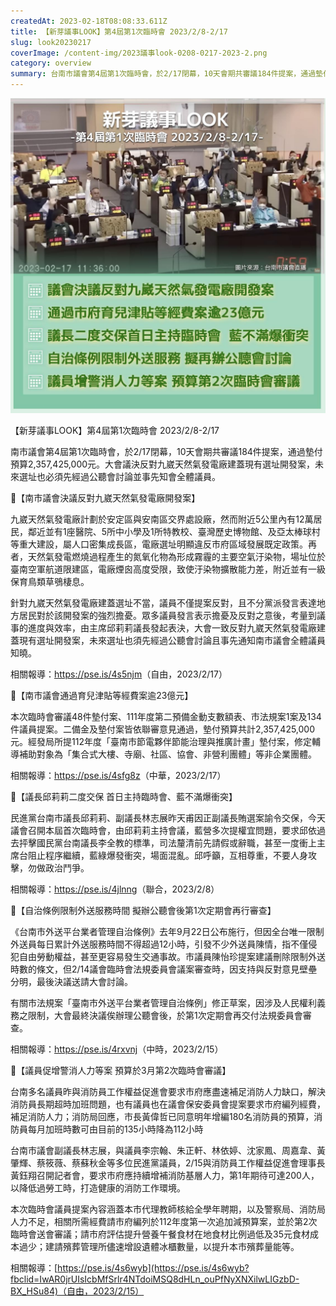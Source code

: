 ```yaml
---
createdAt: 2023-02-18T08:08:33.611Z
title: 【新芽議事LOOK】第4屆第1次臨時會 2023/2/8-2/17
slug: look20230217
coverImage: /content-img/2023議事look-0208-0217-2023-2.png
category: overview
summary: 台南市議會第4屆第1次臨時會，於2/17閉幕，10天會期共審議184件提案，通過墊付預算2,357,425,000元。大會議決反對九崴天然氣發電廠建蓋現有選址開發案，未來選址也必須先經過公聽會討論並事先知會全體議員。
---
```

![](/content-img/2023議事look-0208-0217.jpg)

【新芽議事LOOK】第4屆第1次臨時會 2023/2/8-2/17

南市議會第4屆第1次臨時會，於2/17閉幕，10天會期共審議184件提案，通過墊付預算2,357,425,000元。大會議決反對九崴天然氣發電廠建蓋現有選址開發案，未來選址也必須先經過公聽會討論並事先知會全體議員。

📌【南市議會決議反對九崴天然氣發電廠開發案】

九崴天然氣發電廠計劃於安定區與安南區交界處設廠，然而附近5公里內有12萬居民，鄰近並有1座醫院、5所中小學及1所特教校、臺灣歷史博物館、及亞太棒球村等重大建設，屬人口密集成長區，電廠選址明顯違反市府區域發展既定政策。再者，天然氣發電燃燒過程產生的氮氧化物為形成霧霾的主要空氣汙染物，場址位於臺南空軍航道限建區，電廠煙囪高度受限，致使汙染物擴散能力差，附近並有一級保育鳥類草鴞棲息。

針對九崴天然氣發電廠建蓋選址不當，議員不僅提案反對，且不分黨派發言表達地方居民對於該開發案的強烈擔憂。眾多議員發言表示擔憂及反對之意後，考量到議事的進度與效率，由主席邱莉莉議長發起表決，大會一致反對九崴天然氣發電廠建蓋現有選址開發案，未來選址也須先經過公聽會討論且事先通知南市議會全體議員知曉。

相關報導：<https://pse.is/4s5njm>（自由，2023/2/17）

📌【南市議會通過育兒津貼等經費案逾23億元】

本次臨時會審議48件墊付案、111年度第二預備金動支數額表、市法規案1案及134件議員提案。二備金及墊付案皆依聯審意見通過，墊付預算共計2,357,425,000元。經發局所提112年度「臺南市節電夥伴節能治理與推廣計畫」墊付案，修定輔導補助對象為「集合式大樓、寺廟、社區、協會、非營利團體」等非企業團體。

相關報導：<https://pse.is/4sfg8z>（中華，2023/2/17）

📌【議長邱莉莉二度交保 首日主持臨時會、藍不滿爆衝突】

民進黨台南市議長邱莉莉、副議長林志展昨天甫因正副議長賄選案諭令交保，今天議會召開本屆首次臨時會，由邱莉莉主持會議，藍營多次提權宜問題，要求邱依過去抨擊國民黨台南議長李全教的標準，司法釐清前先請假或辭職，甚至一度衝上主席台阻止程序繼續，藍綠爆發衝突，場面混亂。邱呼籲，互相尊重，不要人身攻擊，勿做政治鬥爭。

相關報導：<https://pse.is/4jlnng>（聯合，2023/2/8）

📌【自治條例限制外送服務時間 擬辦公聽會後第1次定期會再行審查】

《台南市外送平台業者管理自治條例》去年9月22日公布施行，但因全台唯一限制外送員每日累計外送服務時間不得超過12小時，引發不少外送員陳情，指不僅侵犯自由勞動權益，甚至更容易發生交通事故。市議員陳怡珍提案建議刪除限制外送時數的條文，但2/14議會臨時會法規委員會議案審查時，因支持與反對意見壁壘分明，最後決議送請大會討論。

有關市法規案「臺南市外送平台業者管理自治條例」修正草案，因涉及人民權利義務之限制，大會最終決議俟辦理公聽會後，於第1次定期會再交付法規委員會審查。

相關報導：<https://pse.is/4rxvnj>（中時，2023/2/15）

📌【議員促增警消人力等案 預算於3月第2次臨時會審議】

台南多名議員昨與消防員工作權益促進會要求市府應盡速補足消防人力缺口，解決消防員長期超時加班問題，也有議員也在議會保安委員會提案要求市府編列經費，補足消防人力；消防局回應，市長黃偉哲已同意明年增編180名消防員的預算，消防員每月加班時數可由目前的135小時降為112小時

台南市議會副議長林志展，與議員李宗翰、朱正軒、林依婷、沈家鳳、周嘉韋、黃肇輝、蔡筱薇、蔡蘇秋金等多位民進黨議員，2/15與消防員工作權益促進會理事長黃鈺翔召開記者會，要求市府應持續增補消防基層人力，第1年期待可達200人，以降低過勞工時，打造健康的消防工作環境。

本次臨時會議員提案內容涵蓋本市代理教師核給全學年聘期，以及警察局、消防局人力不足，相關所需經費請市府編列於112年度第一次追加減預算案，並於第2次臨時會送會審議；請市府評估提升營養午餐食材在地食材比例過低及35元食材成本過少；建請殯葬管理所儘速增設遺體冰櫃數量，以提升本市殯葬量能等。

相關報導：[https://pse.is/4s6wyb](https://pse.is/4s6wyb?fbclid=IwAR0jrUIsIcbMfSrlr4NTdoiMSQ8dHLn_ouPfNyXNXilwLIGzbD-BX_HSu84)（自由，2023/2/15）